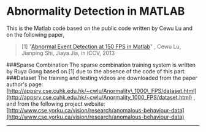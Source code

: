 Abnormality Detection in MATLAB
=====
This is the Matlab code based on the public code written by Cewu Lu and on the following paper,
> [1] "[Abnormal Event Detection at 150 FPS in Matlab](http://appsrv.cse.cuhk.edu.hk/~cwlu/Anormality_1000_FPS/abnormal_final3.pdf)" , Cewu Lu, Jianping Shi, Jiaya Jia, in ICCV, 2013

###Sparse Combination
The sparse combination training system is written by Ruya Gong based on [1] due to the absence of the code of this part.
###Dataset
The training and testing videos are downloaded from the paper author's page:
[http://appsrv.cse.cuhk.edu.hk/~cwlu/Anormality\_1000\_FPS/dataset.html](http://appsrv.cse.cuhk.edu.hk/~cwlu/Anormality_1000_FPS/dataset.html)
, and from the following project website:
[http://www.cse.yorku.ca/vision/research/anomalous-behaviour-data](http://www.cse.yorku.ca/vision/research/anomalous-behaviour-data)
***
